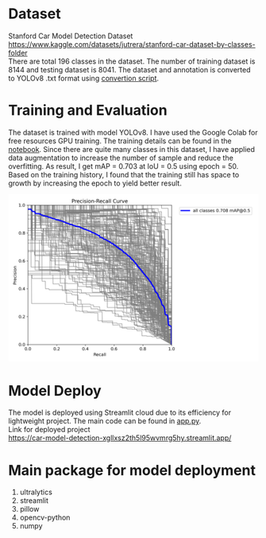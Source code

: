 # Dataset
Stanford Car Model Detection Dataset<br>
https://www.kaggle.com/datasets/jutrera/stanford-car-dataset-by-classes-folder
<br>
There are total 196 classes in the dataset. The number of training dataset is 8144 and testing dataset is 8041.
The dataset and annotation is converted to YOLOv8 .txt format using [convertion script](convertion.py).

# Training and Evaluation
The dataset is trained with model YOLOv8. I have used the Google Colab for free resources GPU training. The training details can be found in the [notebook](Car_Detection.ipynb).
Since there are quite many classes in this dataset, I have applied data augmentation to increase the number of sample and reduce the overfitting. As result, I get mAP = 0.703 at IoU = 0.5 using epoch = 50. 
Based on the training history, I found that the training still has space to growth by increasing the epoch to yield better result.<br>

![Precision Recall Curve](PR_curve.png)

# Model Deploy
The model is deployed using Streamlit cloud due to its efficiency for lightweight project. The main code can be found in [app.py](app.py). <br>
Link for deployed project <br>
https://car-model-detection-xgllxsz2th5l95wvmrg5hy.streamlit.app/

# Main package for model deployment
1. ultralytics
2. streamlit
3. pillow
4. opencv-python
5. numpy






